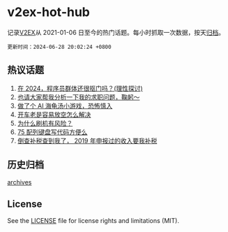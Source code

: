 # v2ex-hot-hub

 记录[V2EX](https://www.v2ex.com/)从 2021-01-06 日至今的热门话题。每小时抓取一次数据，按天[归档](archives)。

`更新时间：2024-06-28 20:02:24 +0800`

## 热议话题

1. [在 2024，程序员群体还很抠门吗？(理性探讨)](https://www.v2ex.com/t/1053268)
1. [也请大家帮我分析一下我的求职问题，鞠躬～](https://www.v2ex.com/t/1053208)
1. [做了个 AI 海龟汤小游戏，恐怖慎入](https://www.v2ex.com/t/1053293)
1. [开车老是容易放空怎么解决](https://www.v2ex.com/t/1053239)
1. [为什么刷机有风险？](https://www.v2ex.com/t/1053249)
1. [75 配列键盘写代码方便么](https://www.v2ex.com/t/1053288)
1. [倒查补税查到我了， 2019 年申报过的收入要我补税](https://www.v2ex.com/t/1053281)

## 历史归档

[archives](archives)

## License

See the [LICENSE](LICENSE) file for license rights and limitations (MIT).
